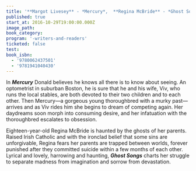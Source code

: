 ```yaml
---
title: '**Margot Livesey** - *Mercury*,  **Regina McBride** - *Ghost Songs: A Memoir*'
published: true
start_at: 2016-10-29T19:00:00.000Z
image_path:
book_category:
program: '-writers-and-readers'
ticketed: false
test:
book_isbn:
  - '9780062437501'
  - '9781941040430'
---
```



In ***Mercury*** Donald believes he knows all there is to know about seeing. An optometrist in suburban Boston, he is sure that he and his wife, Viv, who runs the local stables, are both devoted to their two children and to each other. Then Mercury—a gorgeous young thoroughbred with a murky past—arrives and as Viv rides him she begins to dream of competing again. Her daydreams soon morph into consuming desire, and her infatuation with the thoroughbred escalates to obsession.

Eighteen-year-old Regina McBride is haunted by the ghosts of her parents. Raised Irish Catholic and with the ironclad belief that some sins are unforgivable, Regina fears her parents are trapped between worlds, forever punished after they committed suicide within a few months of each other. Lyrical and lovely, harrowing and haunting, ***Ghost Songs*** charts her struggle to separate madness from imagination and sorrow from devastation.
